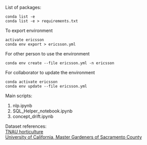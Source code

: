 List of packages:
```
conda list -e
conda list -e > requirements.txt
```
To export environment
```
activate ericsson
conda env export > ericsson.yml
```
For other person to use the environment
```
conda env create --file ericsson.yml -n ericsson
```
For collaborator to update the environment
```
conda activate ericsson
conda env update --file ericsson.yml
```
Main scripts:
1. nlp.ipynb 
2. SQL_Helper_notebook.ipynb
3. concept_drift.ipynb

Dataset references: \
[TNAU horticulture](https://agritech.tnau.ac.in/horticulture/horti_index.html) \
[University of California, Master Gardeners of Sacramento County](http://sacmg.ucanr.edu/Vegetable_Problems_Summer/diseases/#:~:text=Tomato%20%2D%20Fusarium%20and%20Verticillium%20Wilts,soil%20fungi%20Fusarium%20and%20Verticillium.)
